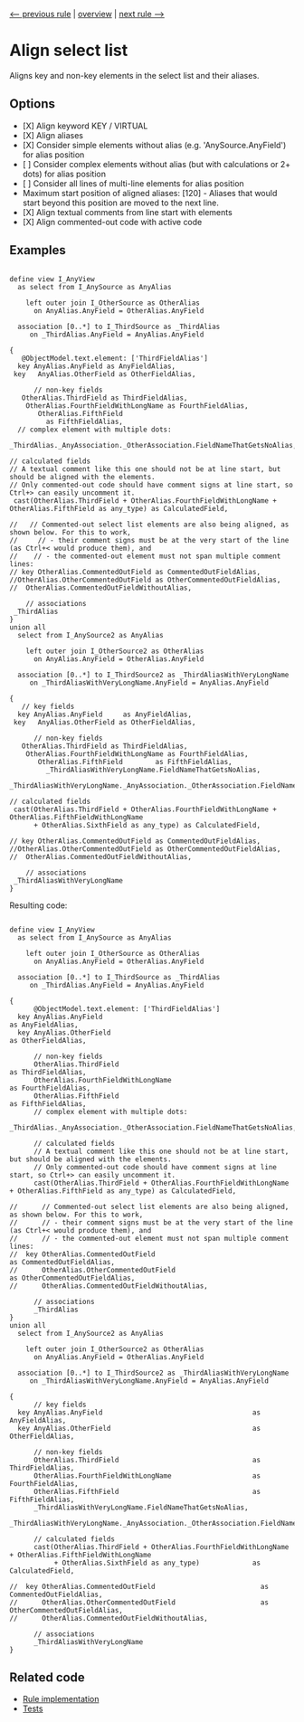 [<-- previous rule](DdlAlignDataSourcesRule.md) | [overview](../rules.md) | [next rule -->](DdlEmptyLinesBetweenSectionsRule.md)

# Align select list

Aligns key and non-key elements in the select list and their aliases.

## Options

* \[X\] Align keyword KEY / VIRTUAL
* \[X\] Align aliases
* \[X\] Consider simple elements without alias \(e.g. 'AnySource.AnyField'\) for alias position
* \[ \] Consider complex elements without alias \(but with calculations or 2\+ dots\) for alias position
* \[ \] Consider all lines of multi-line elements for alias position
* Maximum start position of aligned aliases: \[120\]  - Aliases that would start beyond this position are moved to the next line.
* \[X\] Align textual comments from line start with elements
* \[X\] Align commented-out code with active code

## Examples


```ASDDLS

define view I_AnyView
  as select from I_AnySource as AnyAlias

    left outer join I_OtherSource as OtherAlias
      on AnyAlias.AnyField = OtherAlias.AnyField

  association [0..*] to I_ThirdSource as _ThirdAlias
     on _ThirdAlias.AnyField = AnyAlias.AnyField

{
   @ObjectModel.text.element: ['ThirdFieldAlias']
  key AnyAlias.AnyField as AnyFieldAlias,
 key   AnyAlias.OtherField as OtherFieldAlias,

      // non-key fields
   OtherAlias.ThirdField as ThirdFieldAlias,
    OtherAlias.FourthFieldWithLongName as FourthFieldAlias,
       OtherAlias.FifthField
         as FifthFieldAlias,
  // complex element with multiple dots:
         _ThirdAlias._AnyAssociation._OtherAssociation.FieldNameThatGetsNoAlias,

// calculated fields
// A textual comment like this one should not be at line start, but should be aligned with the elements.
// Only commented-out code should have comment signs at line start, so Ctrl+> can easily uncomment it.
 cast(OtherAlias.ThirdField + OtherAlias.FourthFieldWithLongName + OtherAlias.FifthField as any_type) as CalculatedField,

//   // Commented-out select list elements are also being aligned, as shown below. For this to work,
//     // - their comment signs must be at the very start of the line (as Ctrl+< would produce them), and
//    // - the commented-out element must not span multiple comment lines:
// key OtherAlias.CommentedOutField as CommentedOutFieldAlias,
//OtherAlias.OtherCommentedOutField as OtherCommentedOutFieldAlias,
//  OtherAlias.CommentedOutFieldWithoutAlias,

    // associations
 _ThirdAlias
}
union all
  select from I_AnySource2 as AnyAlias

    left outer join I_OtherSource2 as OtherAlias
      on AnyAlias.AnyField = OtherAlias.AnyField

  association [0..*] to I_ThirdSource2 as _ThirdAliasWithVeryLongName
     on _ThirdAliasWithVeryLongName.AnyField = AnyAlias.AnyField

{
   // key fields
  key AnyAlias.AnyField     as AnyFieldAlias,
 key   AnyAlias.OtherField as OtherFieldAlias,

      // non-key fields
   OtherAlias.ThirdField as ThirdFieldAlias,
    OtherAlias.FourthFieldWithLongName as FourthFieldAlias,
       OtherAlias.FifthField        as FifthFieldAlias,
         _ThirdAliasWithVeryLongName.FieldNameThatGetsNoAlias,
         _ThirdAliasWithVeryLongName._AnyAssociation._OtherAssociation.FieldNameThatGetsNoAlias,

// calculated fields
 cast(OtherAlias.ThirdField + OtherAlias.FourthFieldWithLongName + OtherAlias.FifthFieldWithLongName
      + OtherAlias.SixthField as any_type) as CalculatedField,

// key OtherAlias.CommentedOutField as CommentedOutFieldAlias,
//OtherAlias.OtherCommentedOutField as OtherCommentedOutFieldAlias,
//  OtherAlias.CommentedOutFieldWithoutAlias,

    // associations
 _ThirdAliasWithVeryLongName
}
```

Resulting code:

```ASDDLS

define view I_AnyView
  as select from I_AnySource as AnyAlias

    left outer join I_OtherSource as OtherAlias
      on AnyAlias.AnyField = OtherAlias.AnyField

  association [0..*] to I_ThirdSource as _ThirdAlias
     on _ThirdAlias.AnyField = AnyAlias.AnyField

{
      @ObjectModel.text.element: ['ThirdFieldAlias']
  key AnyAlias.AnyField                                                                                    as AnyFieldAlias,
  key AnyAlias.OtherField                                                                                  as OtherFieldAlias,

      // non-key fields
      OtherAlias.ThirdField                                                                                as ThirdFieldAlias,
      OtherAlias.FourthFieldWithLongName                                                                   as FourthFieldAlias,
      OtherAlias.FifthField                                                                                as FifthFieldAlias,
      // complex element with multiple dots:
      _ThirdAlias._AnyAssociation._OtherAssociation.FieldNameThatGetsNoAlias,

      // calculated fields
      // A textual comment like this one should not be at line start, but should be aligned with the elements.
      // Only commented-out code should have comment signs at line start, so Ctrl+> can easily uncomment it.
      cast(OtherAlias.ThirdField + OtherAlias.FourthFieldWithLongName + OtherAlias.FifthField as any_type) as CalculatedField,

//      // Commented-out select list elements are also being aligned, as shown below. For this to work,
//      // - their comment signs must be at the very start of the line (as Ctrl+< would produce them), and
//      // - the commented-out element must not span multiple comment lines:
//  key OtherAlias.CommentedOutField                                                                         as CommentedOutFieldAlias,
//      OtherAlias.OtherCommentedOutField                                                                    as OtherCommentedOutFieldAlias,
//      OtherAlias.CommentedOutFieldWithoutAlias,

      // associations
      _ThirdAlias
}
union all
  select from I_AnySource2 as AnyAlias

    left outer join I_OtherSource2 as OtherAlias
      on AnyAlias.AnyField = OtherAlias.AnyField

  association [0..*] to I_ThirdSource2 as _ThirdAliasWithVeryLongName
     on _ThirdAliasWithVeryLongName.AnyField = AnyAlias.AnyField

{
      // key fields
  key AnyAlias.AnyField                                     as AnyFieldAlias,
  key AnyAlias.OtherField                                   as OtherFieldAlias,

      // non-key fields
      OtherAlias.ThirdField                                 as ThirdFieldAlias,
      OtherAlias.FourthFieldWithLongName                    as FourthFieldAlias,
      OtherAlias.FifthField                                 as FifthFieldAlias,
      _ThirdAliasWithVeryLongName.FieldNameThatGetsNoAlias,
      _ThirdAliasWithVeryLongName._AnyAssociation._OtherAssociation.FieldNameThatGetsNoAlias,

      // calculated fields
      cast(OtherAlias.ThirdField + OtherAlias.FourthFieldWithLongName + OtherAlias.FifthFieldWithLongName
           + OtherAlias.SixthField as any_type)             as CalculatedField,

//  key OtherAlias.CommentedOutField                          as CommentedOutFieldAlias,
//      OtherAlias.OtherCommentedOutField                     as OtherCommentedOutFieldAlias,
//      OtherAlias.CommentedOutFieldWithoutAlias,

      // associations
      _ThirdAliasWithVeryLongName
}
```

## Related code

* [Rule implementation](../../com.sap.adt.abapcleaner/src/com/sap/adt/abapcleaner/rules/ddl/alignment/DdlAlignSelectListRule.java)
* [Tests](../../test/com.sap.adt.abapcleaner.test/src/com/sap/adt/abapcleaner/rules/ddl/alignment/DdlAlignSelectListTest.java)

